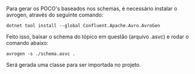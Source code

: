 ﻿Para gerar os POCO's baseados nos schemas, é necessário instalar o avrogen, através do seguinte comando:

```
dotnet tool install --global Confluent.Apache.Avro.AvroGen
```

Feito isso, baixar o schema do tópico em questão (arquivo .asvc) e rodar o comando abaixo:

```
avrogen -s ./schema.asvc .
```
Será gerada uma classe para ser importada no projeto.